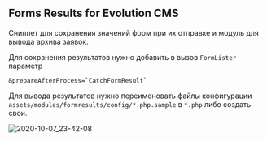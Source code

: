## Forms Results for Evolution CMS

Сниппет для сохранения значений форм при их отправке и модуль для вывода архива заявок.

Для сохранения результатов нужно добавить в вызов `FormLister` параметр 
```
&prepareAfterProcess=`CatchFormResult`
```

Для вывода результатов нужно переименовать файлы конфигурации `assets/modules/formresults/config/*.php.sample` в `*.php` либо создать свои.

![2020-10-07_23-42-08](https://user-images.githubusercontent.com/8789957/95374017-3ee3e880-08f7-11eb-9795-4a17bbc3a8a4.png)
